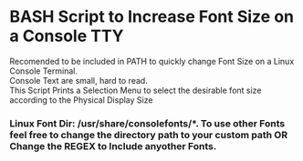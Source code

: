 
<h1>BASH Script to Increase Font Size on a Console TTY</h1>

<p>
    Recomended to be included in PATH to quickly change Font Size on a Linux Console Terminal.
    <br>
    Console Text are small, hard to read. 
    <br>
    This Script Prints a Selection Menu to select the desirable font size according to the Physical Display Size 
    <br>
    <h3>
        Linux Font Dir: /usr/share/consolefonts/*. To use other Fonts feel free to change the directory path to your custom path OR Change the REGEX to Include anyother Fonts.     
    </h3>
</p>
